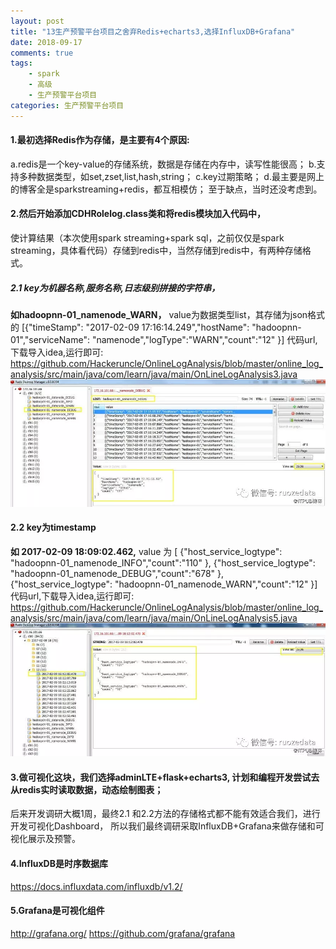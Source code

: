 ```yaml
---
layout: post
title: "13生产预警平台项目之舍弃Redis+echarts3,选择InfluxDB+Grafana"
date: 2018-09-17
comments: true
tags: 
	- spark
	- 高级
	- 生产预警平台项目
categories: 生产预警平台项目
---
```

<!--more--> 

#### 1.最初选择Redis作为存储，是主要有4个原因:
a.redis是一个key-value的存储系统，数据是存储在内存中，读写性能很高；
b.支持多种数据类型，如set,zset,list,hash,string；
c.key过期策略；
d.最主要是网上的博客全是sparkstreaming+redis，都互相模仿；
至于缺点，当时还没考虑到。

#### 2.然后开始添加CDHRolelog.class类和将redis模块加入代码中，
使计算结果（本次使用spark streaming+spark sql，之前仅仅是spark streaming，具体看代码）存储到redis中，当然存储到redis中，有两种存储格式。
##### 2.1 key为机器名称,服务名称,日志级别拼接的字符串，
**如hadoopnn-01_namenode_WARN，**
value为数据类型list，其存储为json格式的 [{"timeStamp": "2017-02-09 17:16:14.249","hostName": "hadoopnn-01","serviceName": "namenode","logType":"WARN","count":"12" }]
代码url,下载导入idea,运行即可:  
https://github.com/Hackeruncle/OnlineLogAnalysis/blob/master/online_log_analysis/src/main/java/com/learn/java/main/OnLineLogAnalysis3.java
![enter description here](/assets/blogImg/917_1.png)

#### 2.2 key为timestamp 
**如 2017-02-09 18:09:02.462,** 
value 为 [ {"host_service_logtype": "hadoopnn-01_namenode_INFO","count":"110" }, {"host_service_logtype": "hadoopnn-01_namenode_DEBUG","count":"678" }, {"host_service_logtype": "hadoopnn-01_namenode_WARN","count":"12" }]
 代码url,下载导入idea,运行即可:  
https://github.com/Hackeruncle/OnlineLogAnalysis/blob/master/online_log_analysis/src/main/java/com/learn/java/main/OnLineLogAnalysis5.java
![enter description here](/assets/blogImg/917_2.png)
#### 3.做可视化这块，我们选择adminLTE+flask+echarts3, 计划和编程开发尝试去从redis实时读取数据，动态绘制图表；
后来开发调研大概1周，最终2.1 和2.2方法的存储格式都不能有效适合我们，进行开发可视化Dashboard，
所以我们最终调研采取InfluxDB+Grafana来做存储和可视化展示及预警。 


#### 4.InfluxDB是时序数据库 
https://docs.influxdata.com/influxdb/v1.2/ 

#### 5.Grafana是可视化组件
http://grafana.org/
https://github.com/grafana/grafana